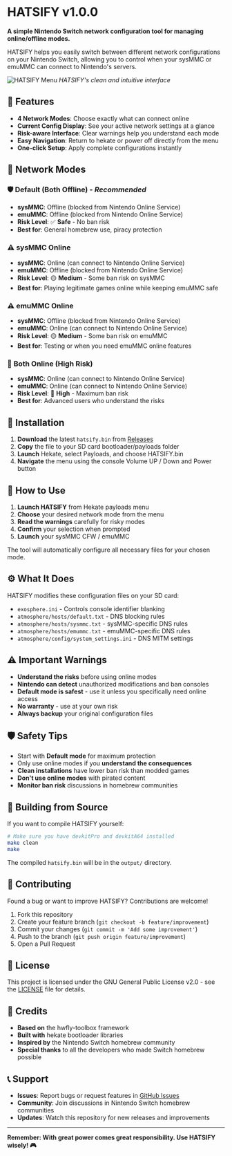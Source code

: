 # HATSIFY v1.0.0

**A simple Nintendo Switch network configuration tool for managing online/offline modes.**

HATSIFY helps you easily switch between different network configurations on your Nintendo Switch, allowing you to control when your sysMMC or emuMMC can connect to Nintendo's servers.

![HATSIFY Menu](screenshots/menu.jpg)
*HATSIFY's clean and intuitive interface*

## 🌟 Features

- **4 Network Modes**: Choose exactly what can connect online
- **Current Config Display**: See your active network settings at a glance  
- **Risk-aware Interface**: Clear warnings help you understand each mode
- **Easy Navigation**: Return to hekate or power off directly from the menu
- **One-click Setup**: Apply complete configurations instantly

## 📱 Network Modes

### 🛡️ **Default (Both Offline)** - *Recommended*
- **sysMMC**: Offline (blocked from Nintendo Online Service)
- **emuMMC**: Offline (blocked from Nintendo Online Service)
- **Risk Level**: ✅ **Safe** - No ban risk
- **Best for**: General homebrew use, piracy protection

### ⚠️ **sysMMC Online** 
- **sysMMC**: Online (can connect to Nintendo Online Service)
- **emuMMC**: Offline (blocked from Nintendo Online Service)  
- **Risk Level**: 🟡 **Medium** - Some ban risk on sysMMC
- **Best for**: Playing legitimate games online while keeping emuMMC safe

### ⚠️ **emuMMC Online**
- **sysMMC**: Offline (blocked from Nintendo Online Service)
- **emuMMC**: Online (can connect to Nintendo Online Service)
- **Risk Level**: 🟡 **Medium** - Some ban risk on emuMMC
- **Best for**: Testing or when you need emuMMC online features

### 🚨 **Both Online (High Risk)**
- **sysMMC**: Online (can connect to Nintendo Online Service)
- **emuMMC**: Online (can connect to Nintendo Online Service)
- **Risk Level**: 🔴 **High** - Maximum ban risk
- **Best for**: Advanced users who understand the risks

## 🚀 Installation

1. **Download** the latest `hatsify.bin` from [Releases](https://github.com/sthetix/HATSIFY/releases)
2. **Copy** the file to your SD card bootloader/payloads folder
3. **Launch** Hekate, select Payloads, and choose HATSIFY.bin
4. **Navigate** the menu using the console Volume UP / Down and Power button

## 📖 How to Use

1. **Launch HATSIFY** from Hekate payloads menu
2. **Choose** your desired network mode from the menu
3. **Read the warnings** carefully for risky modes
4. **Confirm** your selection when prompted
5. **Launch** your sysMMC CFW / emuMMC

The tool will automatically configure all necessary files for your chosen mode.

## ⚙️ What It Does

HATSIFY modifies these configuration files on your SD card:
- `exosphere.ini` - Controls console identifier blanking
- `atmosphere/hosts/default.txt` - DNS blocking rules  
- `atmosphere/hosts/sysmmc.txt` - sysMMC-specific DNS rules
- `atmosphere/hosts/emummc.txt` - emuMMC-specific DNS rules
- `atmosphere/config/system_settings.ini` - DNS MITM settings

## ⚠️ Important Warnings

- **Understand the risks** before using online modes
- **Nintendo can detect** unauthorized modifications and ban consoles
- **Default mode is safest** - use it unless you specifically need online access
- **No warranty** - use at your own risk
- **Always backup** your original configuration files

## 🛡️ Safety Tips

- Start with **Default mode** for maximum protection
- Only use online modes if you **understand the consequences**
- **Clean installations** have lower ban risk than modded games
- **Don't use online modes** with pirated content
- **Monitor ban risk** discussions in homebrew communities

## 💾 Building from Source

If you want to compile HATSIFY yourself:

```bash
# Make sure you have devkitPro and devkitA64 installed
make clean
make
```

The compiled `hatsify.bin` will be in the `output/` directory.

## 🤝 Contributing

Found a bug or want to improve HATSIFY? Contributions are welcome!

1. Fork this repository
2. Create your feature branch (`git checkout -b feature/improvement`)
3. Commit your changes (`git commit -m 'Add some improvement'`)
4. Push to the branch (`git push origin feature/improvement`)
5. Open a Pull Request

## 📄 License

This project is licensed under the GNU General Public License v2.0 - see the [LICENSE](LICENSE) file for details.

## 🙏 Credits

- **Based on** the hwfly-toolbox framework
- **Built with** hekate bootloader libraries  
- **Inspired by** the Nintendo Switch homebrew community
- **Special thanks** to all the developers who made Switch homebrew possible

## 📞 Support

- **Issues**: Report bugs or request features in [GitHub Issues](https://github.com/sthetix/HATSIFY/issues)
- **Community**: Join discussions in Nintendo Switch homebrew communities
- **Updates**: Watch this repository for new releases and improvements

---

**Remember: With great power comes great responsibility. Use HATSIFY wisely! 🎮**